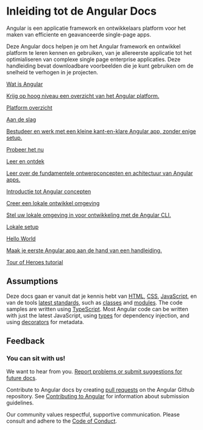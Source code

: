 <h1 class="no-toc">Inleiding tot de Angular Docs</h1>

Angular is een applicatie framework en ontwikkelaars platform voor het maken van efficiente en geavanceerde single-page apps.

Deze Angular docs helpen je om het Angular framework en ontwikkel platform te leren kennen en gebruiken, van je allereerste applicatie tot het optimialiseren van complexe single page enterprise applicaties.
Deze handleiding bevat downloadbare voorbeelden die je kunt gebruiken om de snelheid te verhogen in je projecten.

<div class="card-container">
  <a href="guide/what-is-angular" class="docs-card" title="Angular Platform Overzicht">
    <section>Wat is Angular</section>
    <p>Krijg op hoog niveau een overzicht van het Angular platform.</p>
    <p class="card-footer">Platform overzicht</p>
  </a>
  <a href="start" class="docs-card" title="Aan de slag">
    <section>Aan de slag</section>
    <p>Bestudeer en werk met een kleine kant-en-klare Angular app, zonder enige setup.</p>
    <p class="card-footer">Probeer het nu</p>
  </a>
  <a href="guide/architecture" class="docs-card" title="Angular Concepten">
    <section>Leer en ontdek</section>
    <p>Leer over de fundamentele ontwerpconcepten en achitectuur van Angular apps.</p>
    <p class="card-footer">Introductie tot Angular concepten</p>
  </a>
  <a href="guide/setup-local" class="docs-card" title="Angular lokale setup">
    <section>Creer een lokale ontwikkel omgeving</section>
    <p>Stel uw lokale omgeving in voor ontwikkeling met de Angular CLI.</p>
    <p class="card-footer">Lokale setup</p>
  </a>
  <a href="tutorial" class="docs-card" title="Een volledige handleiding voor een eerste Angular app">
    <section>Hello World</section>
    <p>Maak je eerste Angular app aan de hand van een handleiding.</p>
    <p class="card-footer">Tour of Heroes tutorial</p>
  </a>
</div>

## Assumptions

Deze docs gaan er vanuit dat je kennis hebt van [HTML](https://developer.mozilla.org/docs/Learn/HTML/Introduction_to_HTML "Learn HTML"), [CSS](https://developer.mozilla.org/docs/Learn/CSS/First_steps "Learn CSS"), [JavaScript](https://developer.mozilla.org/docs/Web/JavaScript/A_re-introduction_to_JavaScript "Learn JavaScript"),
en van de tools [latest standards](https://developer.mozilla.org/docs/Web/JavaScript/Language_Resources "Latest JavaScript standards"), such as [classes](https://developer.mozilla.org/docs/Web/JavaScript/Reference/Classes "ES2015 Classes") and [modules](https://developer.mozilla.org/docs/Web/JavaScript/Reference/Statements/import "ES2015 Modules").
The code samples are written using [TypeScript](https://www.typescriptlang.org/ "TypeScript").
Most Angular code can be written with just the latest JavaScript, using [types](https://www.typescriptlang.org/docs/handbook/classes.html "TypeScript Types") for dependency injection, and using [decorators](https://www.typescriptlang.org/docs/handbook/decorators.html "Decorators") for metadata.

## Feedback

<h3>You can sit with us!</h3>

We want to hear from you. [Report problems or submit suggestions for future docs](https://github.com/angular/angular/issues/new/choose "Angular GitHub repository new issue form").

Contribute to Angular docs by creating
[pull requests](https://github.com/angular/angular/pulls "Angular Github pull requests")
on the Angular Github repository.
See [Contributing to Angular](https://github.com/angular/angular/blob/main/CONTRIBUTING.md "Contributing guide")
for information about submission guidelines.

Our community values respectful, supportive communication.
Please consult and adhere to the [Code of Conduct](https://github.com/angular/code-of-conduct/blob/master/CODE_OF_CONDUCT.md "Contributor code of conduct").
